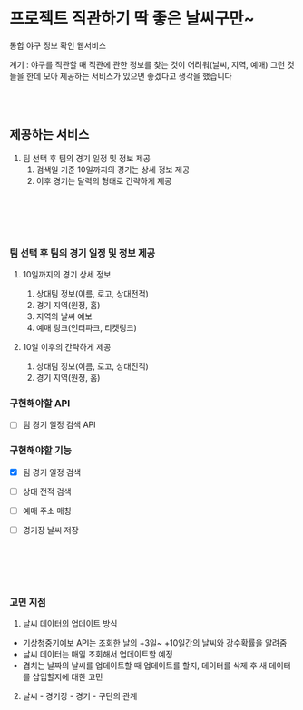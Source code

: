 # 프로젝트 직관하기 딱 좋은 날씨구만~

통합 야구 정보 확인 웹서비스

계기 : 야구를 직관할 때 직관에 관한 정보를 찾는 것이 어려워(날씨, 지역, 예매) 그런 것들을 한데 모아 
제공하는 서비스가 있으면 좋겠다고 생각을 했습니다

<br/><br/>

## 제공하는 서비스 
1. 팀 선택 후 팀의 경기 일정 및 정보 제공
   1. 검색일 기준 10일까지의 경기는 상세 정보 제공
   2. 이후 경기는 달력의 형태로 간략하게 제공


<br/><br/>
<br/><br/>

###  팀 선택 후 팀의 경기 일정 및 정보 제공
1. 10일까지의 경기 상세 정보
   1. 상대팀 정보(이름, 로고, 상대전적)
   1. 경기 지역(원정, 홈) 
   2. 지역의 날씨 예보
   3. 예매 링크(인터파크, 티켓링크)

2. 10일 이후의 간략하게 제공 
   1. 상대팀 정보(이름, 로고, 상대전적)
   2. 경기 지역(원정, 홈)

### 구현해야할 API
- [ ] 팀 경기 일정 검색 API

### 구현해야할 기능
- [x] 팀 경기 일정 검색
- [ ] 상대 전적 검색
- [ ] 예매 주소 매칭
- [ ] 경기장 날씨 저장


<br/><br/><br/><br/>

### 고민 지점
1. 날씨 데이터의 업데이트 방식
* 기상청중기예보 API는 조회한 날의 +3일~ +10일간의 날씨와 강수확률을 알려줌
* 날씨 데이터는 매일 조회해서 업데이트할 예정
* 겹치는 날짜의 날씨를 업데이트할 때 업데이트를 할지, 데이터를 삭제 후 새 데이터를 삽입할지에 대한 고민

2. 날씨 - 경기장 - 경기 - 구단의 관계
